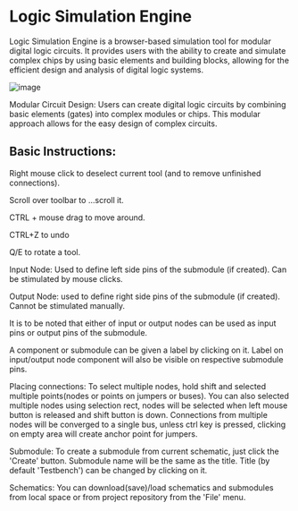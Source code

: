 # Logic Simulation Engine

Logic Simulation Engine is a browser-based simulation tool for modular digital logic circuits. It provides users with the ability to create and simulate complex chips by using basic elements and building blocks, allowing for the efficient design and analysis of digital logic systems.

![image](https://github.com/Re-X/LogicSimulationEngine/assets/36952343/79085524-c9a9-4ea3-b925-3626c65c27ac)

Modular Circuit Design: Users can create digital logic circuits by combining basic elements (gates) into complex modules or chips. This modular approach allows for the easy design of complex circuits.

## Basic Instructions:

Right mouse click to deselect current tool (and to remove unfinished connections).

Scroll over toolbar to ...scroll it.

CTRL + mouse drag to move around.

CTRL+Z to undo

Q/E to rotate a tool.

Input Node:  Used to define left side pins of the submodule (if created). Can be stimulated by mouse clicks.

Output Node: used to define right side pins of the submodule (if created). Cannot be stimulated manually.

It is to be noted that either of input or output nodes can be used as input pins or output pins of the submodule.

A component or submodule can be given a label by clicking on it. Label on input/output node component will also be visible on respective submodule pins.

Placing connections: To select multiple nodes, hold shift and selected multiple points(nodes or points on jumpers or buses). You can also selected multiple nodes using selection rect, nodes will be selected when left mouse button is released and shift button is down. Connections from multiple nodes will be converged to a single bus, unless ctrl key is pressed, clicking on empty area will create anchor point for jumpers.

Submodule: To create a submodule from current schematic, just click the 'Create' button. Submodule name will be the same as the title. Title (by default 'Testbench') can be changed by clicking on it.

Schematics: You can download(save)/load schematics and submodules from local space or from project repository from the 'File' menu.

